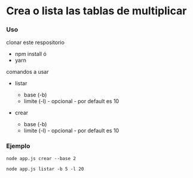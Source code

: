 # Crea o lista las tablas de multiplicar

### Uso

clonar este respositorio

- npm install
ó
- yarn


comandos a usar

- listar
  - base (-b)
  - limite (-l) - opcional - por default es 10

- crear
  - base (-b)
  - limite (-l) - opcional - por default es 10

### Ejemplo

`node app.js crear --base 2`

`node app.js listar -b 5 -l 20`
